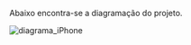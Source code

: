 Abaixo encontra-se a diagramação do projeto.

![diagrama_iPhone](https://github.com/Gabrielgsw/dio-trilha-java-basico/assets/113439146/60c7c824-e70b-486e-9174-56f6910c0457)
